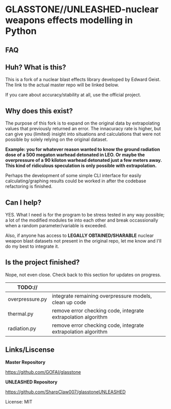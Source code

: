 GLASSTONE//UNLEASHED-nuclear weapons effects modelling in Python
=====================================================

## FAQ

## Huh? What is this?

This is a fork of a nuclear blast effects library developed by Edward Geist. The link to the actual master repo will be linked below.

If you care about accuracy/stability at all, use the official project.

## Why does this exist?

The purpose of this fork is to expand on the original data by extrapolating values that previously returned an error. The innacuracy rate is higher, but can give you (limited) insight
into situations and calculations that were not possible by solely relying on the original dataset.

**Example: you for whatever reason wanted to know the ground radiation dose of a 500 megaton warhead detonated in LEO. Or maybe the overpressure of a 90 kiloton warhead detonated
just a few meters away. This kind of ridiculous speculation is only possible with extrapolation.**

Perhaps the development of some simple CLI interface for easily calculating/graphing results could be worked in after the codebase refactoring is finished.

## Can I help?

YES. What I need is for the program to be stress tested in any way possible; a lot of the modified modules tie into each other and break occassionally when a random parameter/variable is exceeded.

Also, if anyone has access to **LEGALLY OBTAINED/SHARABLE** nuclear weapon blast datasets not present in the original repo, let me know and I'll do my best to integrate it.

## Is the project finished?

Nope, not even close. Check back to this section for updates on progress.

| TODO://                                           |                                                                                                                                                |
| ----------------------------------------------- | ---------------------------------------------------------------------------------------------------------------------------------------------- |
| overpressure.py                                 | integrate remaining overpressure models, clean up code                                                                                  
| thermal.py                                    | remove error checking code, integrate extrapolation algorithm                                          
| radiation.py                                    | remove error checking code, integrate extrapolation algorithm                                          


## Links/Liscense

**Master Repository**

https://github.com/GOFAI/glasstone

**UNLEASHED Repository**

https://github.com/SharpClaw007/glasstoneUNLEASHED

License: MIT
